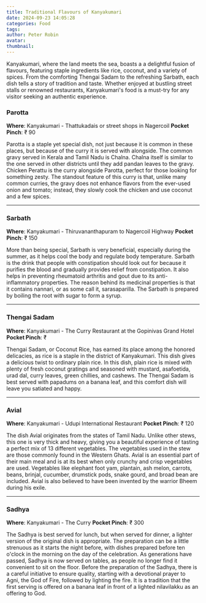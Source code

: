 ```yaml
---
title: Traditional Flavours of Kanyakumari
date: 2024-09-23 14:05:28
categories: Food
tags:
author: Peter Robin
avatar:
thumbnail:
---
```

Kanyakumari, where the land meets the sea, boasts a a delightful fusion of flavours, featuring staple ingredients like rice, coconut, and a variety of spices. From the comforting Thengai Sadam to the refreshing Sarbath, each dish tells a story of tradition and taste. Whether enjoyed at bustling street stalls or renowned restaurants, Kanyakumari's food is a must-try for any visitor seeking an authentic experience.

### Parotta
**Where**: Kanyakumari - Thattukadais or street shops in Nagercoil
**Pocket Pinch**: ₹ 90

Parotta is a staple yet special dish, not just because it is common in these places, but because of the curry it is served with alongside. The common gravy served in Kerala and Tamil Nadu is Chalna. Chalna itself is similar to the one served in other districts until they add pandan leaves to the gravy. Chicken Perattu is the curry alongside Parotta, perfect for those looking for something zesty. The standout feature of this curry is that, unlike many common curries, the gravy does not enhance flavors from the ever-used onion and tomato; instead, they slowly cook the chicken and use coconut and a few spices.

---

### Sarbath
**Where**: Kanyakumari - Thiruvananthapuram to Nagercoil Highway
**Pocket Pinch**: ₹ 150

More than being special, Sarbath is very beneficial, especially during the summer, as it helps cool the body and regulate body temperature. Sarbath is the drink that people with constipation should look out for because it purifies the blood and gradually provides relief from constipation. It also helps in preventing rheumatoid arthritis and gout due to its anti-inflammatory properties. The reason behind its medicinal properties is that it contains nannari, or as some call it, sarasaparilla. The Sarbath is prepared by boiling the root with sugar to form a syrup.

---

### Thengai Sadam
**Where**: Kanyakumari - The Curry Restaurant at the Gopinivas Grand Hotel
**Pocket Pinch**: ₹

Thengai Sadam, or Coconut Rice, has earned its place among the honored delicacies, as rice is a staple in the district of Kanyakumari. This dish gives a delicious twist to ordinary plain rice. In this dish, plain rice is mixed with plenty of fresh coconut gratings and seasoned with mustard, asafoetida, urad dal, curry leaves, green chillies, and cashews. The Thengai Sadam is best served with papadums on a banana leaf, and this comfort dish will leave you satiated and happy.

---

### Avial
**Where**: Kanyakumari - Udupi International Restaurant
**Pocket Pinch**: ₹ 120

The dish Avial originates from the states of Tamil Nadu. Unlike other stews, this one is very thick and heavy, giving you a beautiful experience of tasting a perfect mix of 13 different vegetables. The vegetables used in the stew are those commonly found in the Western Ghats. Avial is an essential part of their main meal and is at its best when only crunchy and crisp vegetables are used. Vegetables like elephant foot yam, plantain, ash melon, carrots, beans, brinjal, cucumber, drumstick pods, snake gourd, and broad bean are included. Avial is also believed to have been invented by the warrior Bheem during his exile.

---

### Sadhya
**Where**: Kanyakumari - The Curry
**Pocket Pinch**: ₹ 300

The Sadhya is best served for lunch, but when served for dinner, a lighter version of the original dish is appropriate. The preparation can be a little strenuous as it starts the night before, with dishes prepared before ten o'clock in the morning on the day of the celebration. As generations have passed, Sadhya is now served on tables, as people no longer find it convenient to sit on the floor. Before the preparation of the Sadhya, there is a careful initiative to ensure quality, starting with a devotional prayer to Agni, the God of Fire, followed by lighting the fire. It is a tradition that the first serving is offered on a banana leaf in front of a lighted nilavilakku as an offering to God.